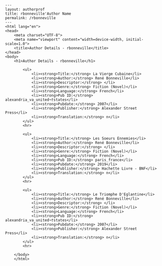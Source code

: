
    ---
    layout: authorprof
    title: rbonneville'Author Name 
    permalink: /rbonneville
    ---
    <html lang="en">
    <head>
        <meta charset="UTF-8">
        <meta name="viewport" content="width=device-width, initial-scale=1.0">
        <title>Author Details - rbonneville</title>
    </head>
    <body>
        <h1>Author Details - rbonneville</h1>
        
            <ul>
                <li><strong>Title:</strong> La Vierge Cubaine</li>
                <li><strong>Author:</strong> René Bonneville</li>
                <li><strong>Descriptor:</strong> </li>
                <li><strong>Genre:</strong> Fiction (Novel)</li>
                <li><strong>Language:</strong> French</li>
                <li><strong>Pub ID:</strong> alexandria_va_united¬†states</li>
                <li><strong>Pubdate:</strong> 2007</li>
                <li><strong>Publisher:</strong> Alexander Street Press</li>
                <li><strong>Translation:</strong> n</li>
            </ul>
            <hr>
            
            <ul>
                <li><strong>Title:</strong> Les Soeurs Ennemies</li>
                <li><strong>Author:</strong> René Bonneville</li>
                <li><strong>Descriptor:</strong> </li>
                <li><strong>Genre:</strong> Fiction (Novel)</li>
                <li><strong>Language:</strong> French</li>
                <li><strong>Pub ID:</strong> paris_france</li>
                <li><strong>Pubdate:</strong> 2019</li>
                <li><strong>Publisher:</strong> Hachette Livre - BNF</li>
                <li><strong>Translation:</strong> n</li>
            </ul>
            <hr>
            
            <ul>
                <li><strong>Title:</strong> Le Triomphe D'Eglantine</li>
                <li><strong>Author:</strong> René Bonneville</li>
                <li><strong>Descriptor:</strong> </li>
                <li><strong>Genre:</strong> Fiction (Novel)</li>
                <li><strong>Language:</strong> French</li>
                <li><strong>Pub ID:</strong> alexandria_va_united¬†states</li>
                <li><strong>Pubdate:</strong> 2007</li>
                <li><strong>Publisher:</strong> Alexander Street Press</li>
                <li><strong>Translation:</strong> n</li>
            </ul>
            <hr>
            
        </body>
        </html>
        